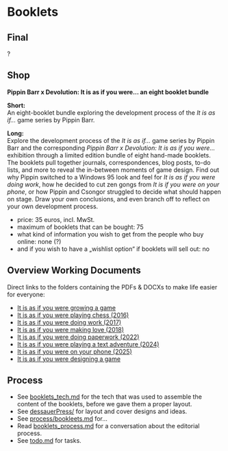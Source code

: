 # Booklets

## Final

?

## Shop

**Pippin Barr x Devolution: It is as if you were... an eight booklet bundle**

**Short:**  
An eight-booklet bundle exploring the development process of the *It is as if...* game series by Pippin Barr.

**Long:**  
Explore the development process of the *It is as if...* game series by Pippin Barr and the corresponding *Pippin Barr x Devolution: It is as if you were...* exhibition through a limited edition bundle of eight hand-made booklets. The booklets pull together journals, correspondences, blog posts, to-do lists, and more to reveal the in-between moments of game design. Find out why Pippin switched to a Windows 95 look and feel for *It is as if you were doing work*, how he decided to cut zen gongs from *It is if you were on your phone*, or how Pippin and Csongor struggled to decide what should happen on stage. Draw your own conclusions, and even branch off to reflect on your own development process.

- price: 35 euros, incl. MwSt.
- maximum of booklets that can be bought: 75
- what kind of information you wish to get from the people who buy online: none (?)
- and if you wish to have a „wishlist option“ if booklets will sell out: no

## Overview Working Documents

Direct links to the folders containing the PDFs & DOCXs to make life easier for everyone:

- [It is as if you were growing a game](00_growingstuff/_book/)
- [It is as if you were playing chess (2016)](2016_chess/_book/)
- [It is as if you were doing work (2017)](2017_work/_book/)
- [It is as if you were making love (2018)](2018_love/_book/)
- [It is as if you were doing paperwork (2022)](2022_paperwork/_book/)
- [It is as if you were playing a text adventure (2024)](2024_textadventure/_book/)
- [It is as if you were on your phone (2025)](2025_phone/_book/)
- [It is as if you were designing a game](00_blank/readme.md)

## Process

- See [booklets_tech.md](./booklets_tech.md) for the tech that was used to assemble the content of the booklets, before we gave them a proper layout.
- See [dessauerPress/](./dessauerPress/) for layout and cover designs and ideas.
- See [process/bookleets.md](../process/booklets.md) for...
- Read [booklets_process.md](./booklets_process.md) for a conversation about the editorial process.
- See [todo.md](todo.md) for tasks.
